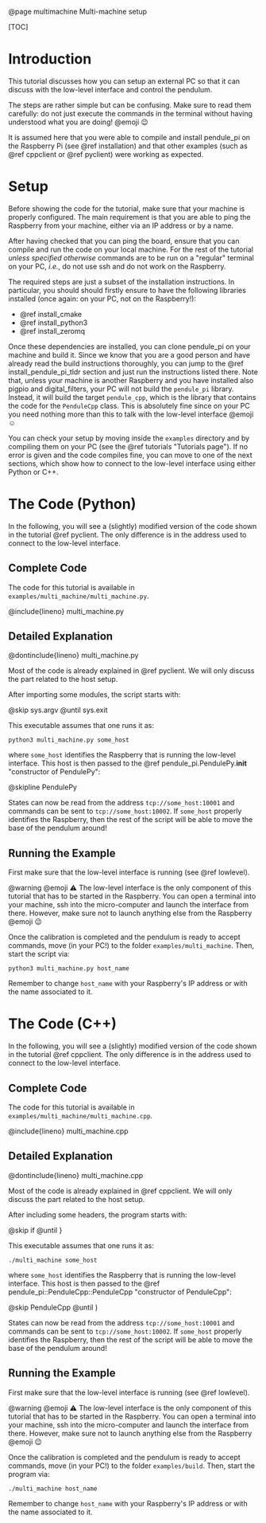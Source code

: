 @page multimachine Multi-machine setup

[TOC]

# Introduction

This tutorial discusses how you can setup an external PC so that it can discuss with the low-level interface and control the pendulum.

The steps are rather simple but can be confusing. Make sure to read them carefully: do not just execute the commands in the terminal without having understood what you are doing! @emoji :wink:

It is assumed here that you were able to compile and install pendule_pi on the Raspberry Pi (see @ref installation) and that other examples (such as @ref cppclient or @ref pyclient) were working as expected.

# Setup

Before showing the code for the tutorial, make sure that your machine is properly configured. The main requirement is that you are able to ping the Raspberry from your machine, either via an IP address or by a name.

After having checked that you can ping the board, ensure that you can compile and run the code on your local machine. For the rest of the tutorial *unless specified otherwise* commands are to be run on a "regular" terminal on your PC, *i.e.*, do not use ssh and do not work on the Raspberry.

The required steps are just a subset of the installation instructions. In particular, you should should firstly ensure to have the following libraries installed (once again: on your PC, not on the Raspberry!):

- @ref install_cmake
- @ref install_python3
- @ref install_zeromq

Once these dependencies are installed, you can clone pendule_pi on your machine and build it. Since we know that you are a good person and have already read the build instructions thoroughly, you can jump to the @ref install_pendule_pi_tldr section and just run the instructions listed there. Note that, unless your machine is another Raspberry and you have installed also pigpio and digital_filters, your PC will not build the `pendule_pi` library. Instead, it will build the target `pendule_cpp`, which is the library that contains the code for the `PenduleCpp` class. This is absolutely fine since on your PC you need nothing more than this to talk with the low-level interface @emoji :relaxed:

You can check your setup by moving inside the `examples` directory and by compiling them on your PC (see the @ref tutorials "Tutorials page"). If no error is given and the code compiles fine, you can move to one of the next sections, which show how to connect to the low-level interface using either Python or C++.


# The Code (Python)

In the following, you will see a (slightly) modified version of the code shown in the tutorial @ref pyclient. The only difference is in the address used to connect to the low-level interface.


## Complete Code

The code for this tutorial is available in `examples/multi_machine/multi_machine.py`.

@include{lineno} multi_machine.py


## Detailed Explanation

@dontinclude{lineno} multi_machine.py

Most of the code is already explained in @ref pyclient. We will only discuss the part related to the host setup.

After importing some modules, the script starts with:

@skip sys.argv
@until sys.exit

This executable assumes that one runs it as:
```
python3 multi_machine.py some_host
```
where `some_host` identifies the Raspberry that is running the low-level interface. This host is then passed to the @ref pendule_pi.PendulePy.__init__ "constructor of PendulePy":

@skipline PendulePy

States can now be read from the address `tcp://some_host:10001` and commands can be sent to `tcp://some_host:10002`. If `some_host` properly identifies the Raspberry, then the rest of the script will be able to move the base of the pendulum around!


## Running the Example

First make sure that the low-level interface is running (see @ref lowlevel).

@warning @emoji :warning: The low-level interface is the only component of this tutorial that has to be started in the Raspberry. You can open a terminal into your machine, ssh into the micro-computer and launch the interface from there. However, make sure not to launch anything else from the Raspberry @emoji :wink:

Once the calibration is completed and the pendulum is ready to accept commands, move (in your PC!) to the folder `examples/multi_machine`. Then, start the script via:
```
python3 multi_machine.py host_name
```
Remember to change `host_name` with your Raspberry's IP address or with the name associated to it.


# The Code (C++)

In the following, you will see a (slightly) modified version of the code shown in the tutorial @ref cppclient. The only difference is in the address used to connect to the low-level interface.


## Complete Code

The code for this tutorial is available in `examples/multi_machine/multi_machine.cpp`.

@include{lineno} multi_machine.cpp


## Detailed Explanation

@dontinclude{lineno} multi_machine.cpp

Most of the code is already explained in @ref cppclient. We will only discuss the part related to the host setup.

After including some headers, the program starts with:

@skip if
@until }

This executable assumes that one runs it as:
```
./multi_machine some_host
```
where `some_host` identifies the Raspberry that is running the low-level interface. This host is then passed to the @ref pendule_pi::PenduleCpp::PenduleCpp "constructor of PenduleCpp":

@skip PenduleCpp
@until )

States can now be read from the address `tcp://some_host:10001` and commands can be sent to `tcp://some_host:10002`. If `some_host` properly identifies the Raspberry, then the rest of the script will be able to move the base of the pendulum around!


## Running the Example

First make sure that the low-level interface is running (see @ref lowlevel).

@warning @emoji :warning: The low-level interface is the only component of this tutorial that has to be started in the Raspberry. You can open a terminal into your machine, ssh into the micro-computer and launch the interface from there. However, make sure not to launch anything else from the Raspberry @emoji :wink:

Once the calibration is completed and the pendulum is ready to accept commands, move (in your PC!) to the folder `examples/build`. Then, start the program via:
```
./multi_machine host_name
```
Remember to change `host_name` with your Raspberry's IP address or with the name associated to it.
